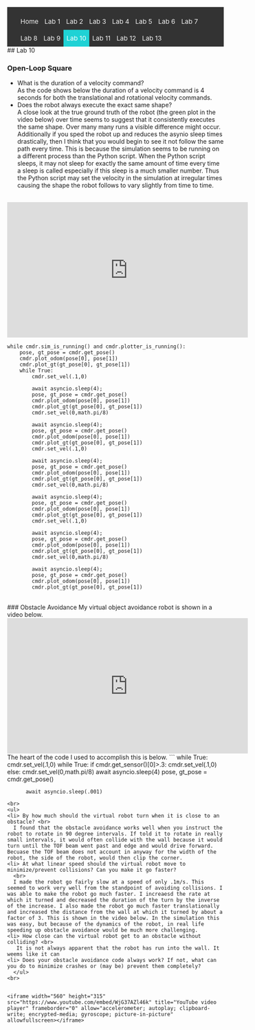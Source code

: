 <!-- # ECE 5960 -->
<style>
.topnav {
  background-color: #333;
  overflow: hidden;
}

/* Style the links inside the navigation bar */
.topnav a {
  float: left;
  color: #f2f2f2;
  text-align: center;
  padding: 10px 7px;
  text-decoration: none;
  font-size: 15px;
}

/* Change the color of links on hover */
.topnav a:hover {
  background-color: #ddd;
  color: black;
}

/* Add a color to the active/current link */
.topnav a.active {
  background-color: #1FD2D5;
  color: white;
}
</style>

<div class="topnav">
  <ul>
  <a href="/">Home</a>
  <a href="/lab1"> Lab 1 </a>
  <a href="/lab2">Lab 2</a>
  <a href="/lab3"> Lab 3</a>
  <a href="/lab4">Lab 4</a>
  <a href="/lab5">Lab 5</a>
  <a href="/lab6">Lab 6</a>
  <a href="/lab7">Lab 7</a>
  <a href="/lab8">Lab 8</a>
  <a href="/lab9">Lab 9</a>
  <a class="active" href="/lab10">Lab 10</a>
  <a href="/lab11">Lab 11</a>
  <a href="/lab12">Lab 12</a>
  <a href="/lab13">Lab 13</a>
  </ul>
</div>
## Lab 10

### Open-Loop Square
<ul>
<li> What is the duration of a velocity command? 
 <br>
As the code shows below the duration of a velocity command is 4 seconds for both the translational and rotational velocity commands.
<li> Does the robot always execute the exact same shape?
 <br> 
  A close look at the true ground truth of the robot (the green plot in the video below) over time seems to suggest that it consistently executes the same shape. Over many many runs a visible difference might occur. Additionally if you sped the robot up and reduces the asynio sleep times drastically, then I think that you would begin to see it not follow the same path every time. This is because the simulation seems to be running on a different process than the Python script. When the Python script sleeps, it may not sleep for exactly the same amount of time every time a sleep is called especially if this sleep is a much smaller number. Thus the Python script may set the velocity in the simulation at irregular times causing the shape the robot follows to vary slightly from time to time.
  </ul>
<br>
<iframe width="560" height="315" src="https://www.youtube.com/embed/xJTUtsG4OWQ" title="YouTube video player" frameborder="0" allow="accelerometer; autoplay; clipboard-write; encrypted-media; gyroscope; picture-in-picture" allowfullscreen></iframe>

  


```
while cmdr.sim_is_running() and cmdr.plotter_is_running():
    pose, gt_pose = cmdr.get_pose()
    cmdr.plot_odom(pose[0], pose[1])
    cmdr.plot_gt(gt_pose[0], gt_pose[1])
    while True:
        cmdr.set_vel(.1,0)
        
        await asyncio.sleep(4);
        pose, gt_pose = cmdr.get_pose()
        cmdr.plot_odom(pose[0], pose[1])
        cmdr.plot_gt(gt_pose[0], gt_pose[1]) 
        cmdr.set_vel(0,math.pi/8)
        
        await asyncio.sleep(4);
        pose, gt_pose = cmdr.get_pose()
        cmdr.plot_odom(pose[0], pose[1])
        cmdr.plot_gt(gt_pose[0], gt_pose[1])
        cmdr.set_vel(.1,0)
        
        await asyncio.sleep(4);
        pose, gt_pose = cmdr.get_pose()
        cmdr.plot_odom(pose[0], pose[1])
        cmdr.plot_gt(gt_pose[0], gt_pose[1])
        cmdr.set_vel(0,math.pi/8)
        
        await asyncio.sleep(4);
        pose, gt_pose = cmdr.get_pose()
        cmdr.plot_odom(pose[0], pose[1])
        cmdr.plot_gt(gt_pose[0], gt_pose[1])
        cmdr.set_vel(.1,0)
        
        await asyncio.sleep(4);
        pose, gt_pose = cmdr.get_pose()
        cmdr.plot_odom(pose[0], pose[1])
        cmdr.plot_gt(gt_pose[0], gt_pose[1])
        cmdr.set_vel(0,math.pi/8)
        
        await asyncio.sleep(4);
        pose, gt_pose = cmdr.get_pose()
        cmdr.plot_odom(pose[0], pose[1])
        cmdr.plot_gt(gt_pose[0], gt_pose[1])
```

<br>
### Obstacle Avoidance
My virtual object avoidance robot is shown in a video below.
<iframe width="560" height="315" src="https://www.youtube.com/embed/eFcNkHTbkGc" title="YouTube video player" frameborder="0" allow="accelerometer; autoplay; clipboard-write; encrypted-media; gyroscope; picture-in-picture" allowfullscreen></iframe>
The heart of the code I used to accomplish this is below.
```
while True:
      cmdr.set_vel(.1,0)
      while True:
          if cmdr.get_sensor()[0]>.3:
              cmdr.set_vel(.1,0)
          else:
              cmdr.set_vel(0,math.pi/8)
              await asyncio.sleep(4)
          pose, gt_pose = cmdr.get_pose()
          
          await asyncio.sleep(.001)
```
<br>
<ul>
<li> By how much should the virtual robot turn when it is close to an obstacle? <br>
  I found that the obstacle avoidance works well when you instruct the robot to rotate in 90 degree intervals. If told it to rotate in really small intervals, it would often collide with the wall because it would turn until the TOF beam went past and edge and would drive forward. Becuase the TOF beam does not account in anyway for the width of the robot, the side of the robot, would then clip the corner.
<li> At what linear speed should the virtual robot move to minimize/prevent collisions? Can you make it go faster?
  <br>
  I made the robot go fairly slow at a speed of only .1m/s. This seemed to work very well from the standpoint of avoiding collisions. I was able to make the robot go much faster. I increaesd the rate at which it turned and decreased the duration of the turn by the inverse of the increase. I also made the robot go much faster translationally and increased the distance from the wall at which it turned by about a factor of 3. This is shown in the video below. In the simulation this was easy, but because of the dynamics of the robot, in real life speeding up obstacle avoidance would be much more challenging. 
<li> How close can the virtual robot get to an obstacle without colliding? <br>
   It is not always apparent that the robot has run into the wall. It weems like it can 
<li> Does your obstacle avoidance code always work? If not, what can you do to minimize crashes or (may be) prevent them completely?
  </ul>
<br>


<iframe width="560" height="315" src="https://www.youtube.com/embed/WjG37AZl46k" title="YouTube video player" frameborder="0" allow="accelerometer; autoplay; clipboard-write; encrypted-media; gyroscope; picture-in-picture" allowfullscreen></iframe>

